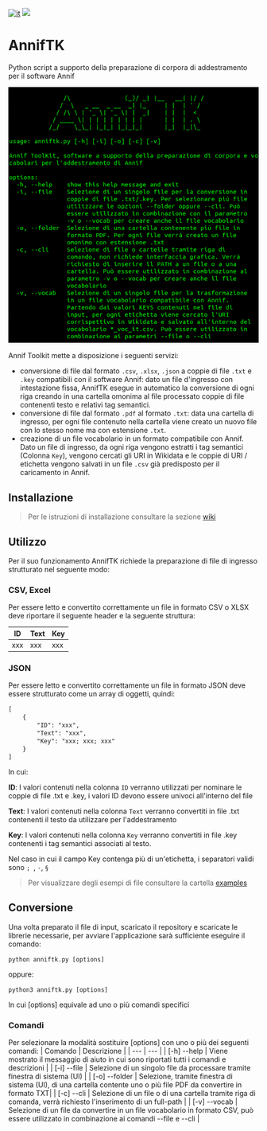[![it](https://img.shields.io/badge/lang-it-blue.svg)](https://github.com/logo94/excel2text-key/blob/main/README.md)
![](https://img.shields.io/badge/Python-3.8%2B-green.svg)

# AnnifTK
Python script a supporto della preparazione di corpora di addestramento per il software Annif

<p align="center">
  <img src="https://github.com/logo94/AnnifTK/blob/main/examples/img/AnnifTK_screen.png" />
</p>

Annif Toolkit mette a disposizione i seguenti servizi:
- conversione di file dal formato `.csv`, `.xlsx`, `.json` a coppie di file `.txt` e `.key` compatibili con il software Annif: dato un file d'ingresso con intestazione fissa, AnnifTK esegue in automatico la conversione di ogni riga creando in una cartella omonima al file processato coppie di file contenenti testo e relativi tag semantici.
- conversione di file dal formato `.pdf` al formato `.txt`: data una cartella di ingresso, per ogni file contenuto nella cartella viene creato un nuovo file con lo stesso nome ma con estensione `.txt`.
- creazione di un file vocabolario in un formato compatibile con Annif. Dato un file di ingresso, da ogni riga vengono estratti i tag semantici (Colonna `Key`), vengono cercati gli URI in Wikidata e le coppie di URI / etichetta vengono salvati in un file `.csv` già predisposto per il caricamento in Annif.  


## Installazione ##
> Per le istruzioni di installazione consultare la sezione [wiki](https://github.com/logo94/AnnifTK/wiki)


## Utilizzo ##
Per il suo funzionamento AnnifTK richiede la preparazione di file di ingresso strutturato nel seguente modo:

### CSV, Excel ###
Per essere letto e convertito correttamente un file in formato CSV o XLSX deve riportare il seguente header e la seguente struttura:


| ID | Text | Key
| --- | --- | ---
| xxx | xxx | xxx


### JSON ###
Per essere letto e convertito correttamente un file in formato JSON deve essere strutturato come un array di oggetti, quindi:

```
[
    {
        "ID": "xxx",
        "Text": "xxx",
        "Key": "xxx; xxx; xxx"
    }
]

```
In cui:

**ID**: I valori contenuti nella colonna `ID` verranno utilizzati per nominare le coppie di file .txt e .key, i valori ID devono essere univoci all'interno del file

**Text**: I valori contenuti nella colonna `Text` verranno convertiti in file .txt contenenti il testo da utilizzare per l'addestramento

**Key**: I valori contenuti nella colonna `Key` verranno convertiti in file .key contenenti i tag semantici associati al testo. 

Nel caso in cui il campo Key contenga più di un'etichetta, i separatori validi sono `; `, ` - `, ` § ` 

> Per visualizzare degli esempi di file consultare la cartella [examples](https://github.com/logo94/AnnifTK/tree/main/examples)


## Conversione

Una volta preparato il file di input, scaricato il repository e scaricate le librerie necessarie, per avviare l'applicazione sarà sufficiente eseguire il comando:
```
python anniftk.py [options]
```
oppure:
```
python3 anniftk.py [options]
```

In cui [options] equivale ad uno o più comandi specifici

### Comandi ###
Per selezionare la modalità sostituire [options] con uno o più dei seguenti comandi:
| Comando | Descrizione |
| --- | --- |
| [-h] --help | Viene mostrato il messaggio di aiuto in cui sono riportati tutti i comandi e descrizioni |
| [-i]  --file | Selezione di un singolo file da processare tramite finestra di sistema (UI) |
| [-o] --folder | Selezione, tramite finestra di sistema (UI), di una cartella contente uno o più file PDF da convertire in formato TXT|
| [-c] --cli | Selezione di un file o di una cartella tramite riga di comanda, verrà richiesto l'inserimento di un full-path |
| [-v] --vocab | Selezione di un file da convertire in un file vocabolario in formato CSV, può essere utilizzato in combinazione ai comandi --file e --cli |
